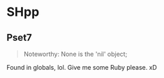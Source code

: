# SHpp

## Pset7

> Noteworthy: None is the 'nil' object;

Found in globals, lol. Give me some Ruby please. xD

